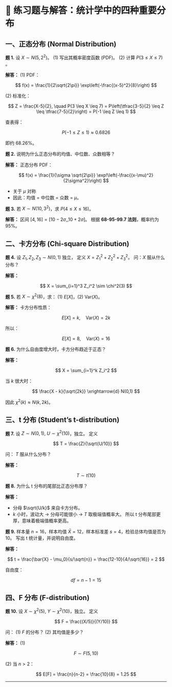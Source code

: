 
# 📘 练习题与解答：统计学中的四种重要分布



## **一、正态分布 (Normal Distribution)**

**题 1.**
设 $X \sim N(5, 2^2)$。
(1) 写出其概率密度函数 (PDF)。
(2) 计算 $P(3 \leq X \leq 7)$ 。

**解答：**
(1) PDF：

$$
f(x) = \frac{1}{2\sqrt{2\pi}} \exp\left(-\frac{(x-5)^2}{8}\right)
$$

(2) 标准化：

$$
Z = \frac{X-5}{2}, \quad P(3 \leq X \leq 7) = P\left(\tfrac{3-5}{2} \leq Z \leq \tfrac{7-5}{2}\right) = P(-1 \leq Z \leq 1)
$$

查表得：

$$
P(-1 \leq Z \leq 1) \approx 0.6826
$$

即约 68.26%。



**题 2.**
说明为什么正态分布的均值、中位数、众数相等？

**解答：**
正态分布 PDF：

$$
f(x) = \frac{1}{\sigma \sqrt{2\pi}} \exp!\left(-\frac{(x-\mu)^2}{2\sigma^2}\right)
$$

* 关于 $\mu$ 对称
* 因此：均值 = 中位数 = 众数 = $\mu$。



**题 3.**
若 $X \sim N(10, 3^2)$，求 $P(4 \leq X \leq 16)$。

**解答：**
区间 $[4, 16] = [10-2\sigma, , 10+2\sigma]$。
根据 **68-95-99.7 法则**，概率约为 95%。



## **二、卡方分布 (Chi-square Distribution)**

**题 4.**
设 $Z_1, Z_2, Z_3 \sim N(0,1)$ 独立，
定义 $X = Z_1^2 + Z_2^2 + Z_3^2$。
问：$X$ 服从什么分布？

**解答：**

$$
X = \sum_{i=1}^3 Z_i^2 \sim \chi^2(3)
$$



**题 5.**
若 $X \sim \chi^2(8)$，求：
(1) $E[X]$，(2) $\mathrm{Var}(X)$。

**解答：**
卡方分布性质：

$$
E[X] = k, \quad \mathrm{Var}(X) = 2k
$$

所以：

$$
E[X] = 8, \quad \mathrm{Var}(X) = 16
$$



**题 6.**
为什么自由度增大时，卡方分布趋近于正态？

**解答：**

$$
X = \sum_{i=1}^k Z_i^2
$$

当 $k$ 很大时：

$$
\frac{X - k}{\sqrt{2k}} \xrightarrow{d} N(0,1)
$$

因此 $\chi^2(k) \approx N(k, 2k)$。



## **三、t 分布 (Student’s t-distribution)**

**题 7.**
设 $Z \sim N(0,1), \ U \sim \chi^2(10)$，独立。
定义

$$
T = \frac{Z}{\sqrt{U/10}}
$$

问： $T$ 服从什么分布？

**解答：**

$$
T \sim t(10)
$$



**题 8.**
为什么 t 分布的尾部比正态分布厚？

**解答：**

* 分母 $\sqrt{U/k}$ 来自卡方分布。
* $k$ 小时，波动大 → 分母可能很小 → $T$ 取极端值概率大。
  所以 t 分布尾部更厚，意味着极端值概率更高。



**题 9.**
样本量 $n=16$，样本均值 $\bar{X}=12$，样本标准差 $s=4$，检验总体均值是否为 10。
写出 t 统计量，并说明自由度。

**解答：**

$$
t = \frac{\bar{X} - \mu_0}{s/\sqrt{n}} = \frac{12-10}{4/\sqrt{16}} = 2
$$

自由度：

$$
df = n-1 = 15
$$



## **四、F 分布 (F-distribution)**

**题 10.**
设 $X \sim \chi^2(5), \ Y \sim \chi^2(10)$，独立。
定义

$$
F = \frac{(X/5)}{(Y/10)}
$$

问：
(1) $F$ 的分布？
(2) 其均值是多少？

**解答：**
(1)

$$
F \sim F(5,10)
$$

(2) 当 $n>2$：

$$
E[F] = \frac{n}{n-2} = \frac{10}{8} = 1.25
$$

---


